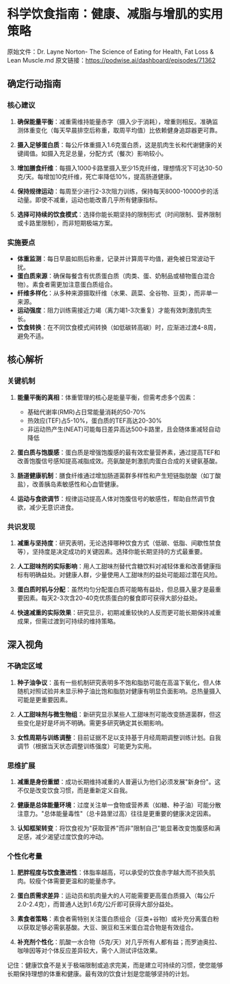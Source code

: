 # 科学饮食指南：健康、减脂与增肌的实用策略

原始文件：Dr. Layne Norton- The Science of Eating for Health, Fat Loss & Lean Muscle.md
原文链接：https://podwise.ai/dashboard/episodes/71362

## 确定行动指南

### 核心建议
1. **确保能量平衡**：减重需维持能量赤字（摄入少于消耗），增重则相反。准确监测体重变化（每天早晨排空后称重，取周平均值）比依赖健身追踪器更可靠。

2. **摄入足够蛋白质**：每公斤体重摄入1.6克蛋白质，这是肌肉生长和代谢健康的关键阈值。如摄入充足总量，分配方式（餐次）影响较小。

3. **增加膳食纤维**：每摄入1000卡路里摄入至少15克纤维，理想情况下可达30-50克/天。每增加10克纤维，死亡率降低10%，提高肠道健康。

4. **保持规律运动**：每周至少进行2-3次阻力训练，保持每天8000-10000步的活动量。即使不减重，运动也能改善几乎所有健康指标。

5. **选择可持续的饮食模式**：选择你能长期坚持的限制形式（时间限制、营养限制或卡路里限制），而非短期极端方案。

### 实施要点
- **体重监测**：每日早晨如厕后称重，记录并计算周平均值，避免被日常波动干扰。
- **蛋白质来源**：确保每餐含有优质蛋白质（肉类、蛋、奶制品或植物蛋白混合物）。素食者需更加注意蛋白质组合。
- **纤维多样化**：从多种来源摄取纤维（水果、蔬菜、全谷物、豆类），而非单一来源。
- **运动强度**：阻力训练需接近力竭（离力竭1-3次重复）才能有效刺激肌肉生长。
- **饮食转换**：在不同饮食模式间转换（如低碳转高碳）时，应渐进过渡4-8周，避免不适。

## 核心解析

### 关键机制
1. **能量平衡的真相**：体重管理的核心是能量平衡，但需考虑多个因素：
   - 基础代谢率(RMR)占日常能量消耗的50-70%
   - 热效应(TEF)占5-10%，蛋白质的TEF高达20-30%
   - 非运动热产生(NEAT)可能每日差异高达500卡路里，且会随体重减轻自动降低

2. **蛋白质与饱腹感**：蛋白质是增强饱腹感的最有效宏量营养素，通过提高TEF和改善饱腹信号感知提高减脂成效。亮氨酸是刺激肌肉蛋白合成的关键氨基酸。

3. **肠道健康机制**：膳食纤维通过增加肠道菌群多样性和产生短链脂肪酸（如丁酸盐），改善胰岛素敏感性和心血管健康。

4. **运动与食欲调节**：规律运动提高人体对饱腹信号的敏感性，帮助自然调节食欲，减少无意识进食。

### 共识发现
1. **减重与坚持度**：研究表明，无论选择哪种饮食方式（低碳、低脂、间歇性禁食等），坚持度是决定成功的关键因素。选择你能长期坚持的方式最重要。

2. **人工甜味剂的实际影响**：用人工甜味剂替代含糖饮料对减轻体重和改善健康指标有明确益处。对健康人群，少量使用人工甜味剂的益处可能超过潜在风险。

3. **蛋白质时机与分配**：虽然均匀分配蛋白质可能略有益处，但总摄入量才是最重要因素。每天2-3次含20-40克优质蛋白的餐食即可获得大部分益处。

4. **快速减重的实际效果**：研究显示，初期减重较快的人反而更可能长期保持减重成果，但需过渡到可持续的维持策略。

## 深入视角

### 不确定区域
1. **种子油争议**：虽有一些机制研究表明多不饱和脂肪可能在高温下氧化，但人体随机对照试验并未显示种子油比饱和脂肪对健康有明显负面影响。总热量摄入可能是更重要因素。

2. **人工甜味剂与微生物组**：新研究显示某些人工甜味剂可能改变肠道菌群，但这些变化是好是坏尚不明确。需更多研究确定其长期影响。

3. **女性周期与训练调整**：目前证据不足以支持基于月经周期调整训练计划。自我调节（根据当天状态调整训练强度）可能更为实用。

### 思维扩展
1. **减重是身份重塑**：成功长期维持减重的人普遍认为他们必须发展"新身份"。这不仅是改变饮食习惯，而是重新定义自我。

2. **健康是总体能量环境**：过度关注单一食物或营养素（如糖、种子油）可能分散注意力。"总体能量毒性"（总卡路里过高）往往是更重要的健康决定因素。

3. **认知框架转变**：将饮食视为"获取营养"而非"限制自己"能显著改变饱腹感和满足感，减少渴望过度饮食的冲动。

### 个性化考量
1. **肥胖程度与饮食激进性**：体脂率越高，可以承受的饮食赤字越大而不损失肌肉。较瘦个体需要更温和的能量赤字。

2. **蛋白质需求差异**：运动员和肌肉量大的人可能需要更高蛋白质摄入（每公斤2.0-2.4克），而普通人达到1.6克/公斤即可获得大部分益处。

3. **素食者策略**：素食者需特别关注蛋白质组合（豆类+谷物）或补充分离蛋白粉以获取足够必需氨基酸。大豆、豌豆和玉米蛋白混合物是有效组合。

4. **补充剂个性化**：肌酸一水合物（5克/天）对几乎所有人都有益；而罗迪奥拉、咖啡因等对个体反应差异较大，需个人测试评估效果。

记住：健康饮食不是关于极端限制或追求完美，而是建立可持续的习惯，使您能够长期保持理想的体重和健康。最有效的饮食计划是您能够坚持的计划。
